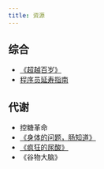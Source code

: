 ```yaml
---
title: 资源
---
```


## 综合
* [《超越百岁》](./outlive.md)
* [程序员延寿指南](https://github.com/geekan/HowToLiveLonger)

## 代谢
* 控糖革命
* [《身体的问题，肠知道》](./gut-renovation.md)
* [《疯狂的尿酸》](./the-surprising-new-science-of-uric-cid.md)
* 《谷物大脑》




